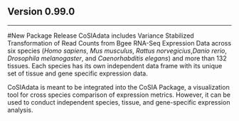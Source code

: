 ## Version 0.99.0

---

#New Package Release
CoSIAdata includes Variance Stabilized Transformation of Read Counts from 
Bgee RNA-Seq Expression Data across six species (*Homo sapiens*, *Mus musculus*,
*Rattus norvegicius*,*Danio rerio*, *Drosophila melanogaster*, and 
*Caenorhabditis elegans*) and more than 132 tissues. Each species has its own 
independent data frame with its unique set of tissue and gene specific 
expression data.
 
CoSIAdata is meant to be integrated into the CoSIA Package, a visualization 
tool for cross species comparison of expression metrics. However, it can be 
used to conduct independent species, tissue, and gene-specific 
expression analysis.